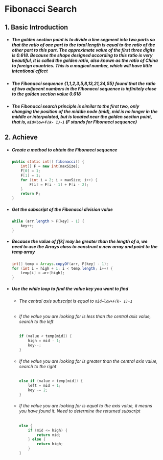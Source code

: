 # Fibonacci Search

## 1. Basic Introduction

 - ##### The golden section point is to divide a line segment into two parts so that the ratio of one part to the total length is equal to the ratio of the other part to this part. The approximate value of the first three digits is 0.618. Because the shape designed according to this ratio is very beautiful, it is called the golden ratio, also known as the ratio of China to foreign countries. This is a magical number, which will have little intentional effect

 - ##### The Fibonacci sequence {1,1,2,3,5,8,13,21,34,55} found that the ratio of two adjacent numbers in the Fibonacci sequence is infinitely close to the golden section value 0.618

 - ##### The Fibonacci search principle is similar to the first two, only changing the position of the middle node (mid), mid is no longer in the middle or interpolated, but is located near the golden section point, that is, `mid=low+F(k- 1)-1` (F stands for Fibonacci sequence)

## 2. Achieve

 - ##### Create a method to obtain the Fibonacci sequence

   ```java
   public static int[] fibonacci() {
       int[] F = new int[maxSize];
       F[0] = 1;
       F[1] = 1;
       for (int i = 2; i < maxSize; i++) {
           F[i] = F[i - 1] + F[i - 2];
       }
       return F;
   }
   ```

   

 - ##### Get the subscript of the Fibonacci division value

   ```java
   while (arr.length > F[key] - 1) {
       key++;
   }
   ```

   

 - ##### Because the value of f[k] may be greater than the length of a, we need to use the Arrays class to construct a new array and point to the temp array

   ```java
   int[] temp = Arrays.copyOf(arr, F[key] - 1);
   for (int i = high + 1; i < temp.length; i++) {
       temp[i] = arr[high];
   }
   ```

   

 - ##### Use the while loop to find the value key you want to find

    - ###### The central axis subscript is equal to `mid=low+F(k- 1)-1`

    - ###### If the value you are looking for is less than the central axis value, search to the left

      ```java
      if (value < temp[mid]) {
          high = mid - 1;
          key--;
      }
      ```

      

    - ###### If the value you are looking for is greater than the central axis value, search to the right

      ```java
      else if (value > temp[mid]) {
          left = mid + 1;
          key -= 2;
      }
      ```

      

    - ###### If the value you are looking for is equal to the axis value, it means you have found it. Need to determine the returned subscript

      ```java
      else {
          if (mid <= high) {
              return mid;
          } else {
              return high;
          }
      }
      ```

      

